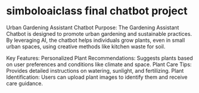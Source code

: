 # simboloaiclass final chatbot project

Urban Gardening Assistant Chatbot
Purpose:
The Gardening Assistant Chatbot is designed to promote urban gardening and sustainable practices. By leveraging AI, the chatbot helps individuals grow plants, even in small urban spaces, using creative methods like kitchen waste for soil.

Key Features:
Personalized Plant Recommendations: Suggests plants based on user preferences and conditions like climate and space.
Plant Care Tips: Provides detailed instructions on watering, sunlight, and fertilizing.
Plant Identification: Users can upload plant images to identify them and receive care guidance.


